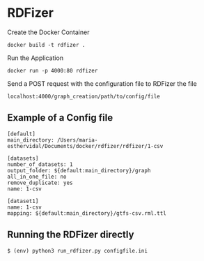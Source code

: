 # RDFizer

Create the Docker Container

```
docker build -t rdfizer .
```

Run the Application

```
docker run -p 4000:80 rdfizer
```

Send a POST request with the configuration file to RDFizer the file

```
localhost:4000/graph_creation/path/to/config/file
```

## Example of a Config file

```
[default]
main_directory: /Users/maria-esthervidal/Documents/docker/rdfizer/rdfizer/1-csv

[datasets]
number_of_datasets: 1
output_folder: ${default:main_directory}/graph
all_in_one_file: no
remove_duplicate: yes
name: 1-csv

[dataset1]
name: 1-csv
mapping: ${default:main_directory}/gtfs-csv.rml.ttl 
```

## Running the RDFizer directly

```
$ (env) python3 run_rdfizer.py configfile.ini
```